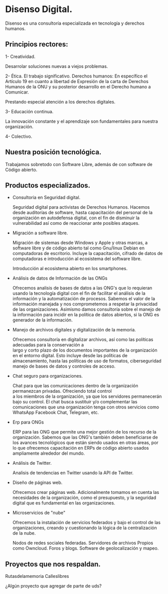 # Disenso Digital.


Disenso es una consultoría especializada en tecnología y derechos humanos.

## Principios rectores: 

1- Creatividad.

Desarrolar soluciones nuevas a viejos problemas.

2- Ética.
El trabajo significativo.
Derechos humanos: En específico el Artículo 19 en cuanto a libertad de Expresión de la carta de Derechos Humanos de 
la ONU y su posterior desarrollo en el Derecho humano a Comunicar. 

Prestando especial atención a los derechos digitales.

3- Educación continua.

La innovación constante y el aprendizaje son fundamentales para nuestra organización. 
 
4- Colectivo.

## Nuestra posición tecnológica.

Trabajamos sobretodo con Software Libre, además de con software de Código abierto.

## Productos especializados. 

- Consultoria en Seguridad digital. 

	Seguridad digital para activistas de Derechos Humanos. Hacemos desde auditorías de software, hasta
	capacitación del personal de la organización en autodefensa digital, con el fin de disminuir la 
	vulnerabilidad así como de reaccionar ante posibles ataques. 

- Migración a software libre.

	Migración de sistemas desde Windows y Apple y otras marcas, a software libre y de código abierto tal como 
	Gnu/linux Debian en computadoras de escritorio. Incluye la capacitación, cifrado de datos de computadoras e 
	introducción al ecosistema del software libre.
	
	Introducción al ecosistema abierto en los smartphones.

- Análisis de datos de Información de las ONGs
	
	Ofrecemos analisis de bases de datos a las ONG's que lo requieran usando la tecnología digital con el fin 
	de facilitar el análisis de la información y la automatización de procesos. Sabemos el valor de la 
	información manejada y nos comprometemos a respetar la privacidad de las organizaciones. Asimismo damos 
	consultoría sobre el manejo de la información para incidir en la política de datos 
	abiertos, si la ONG es generador de la información.

- Manejo de archivos digitales y digitalización de la memoria.

	Ofrecemos consultoría en digitalizar archivos, así como las políticas adecuadas para la conservación a 	
	largo y corto plazo de los documentos importantes de la organización en el entorno digital. Esto incluye 
	desde las políticas de almacenamiento, hasta las políticas de uso de formatos, ciberseguridad manejo de 
	bases de datos y controles de acceso.

- Chat seguro para organizaciones. 
	
	Chat para que las comunicaciones dentro de la organización permanezcan privadas. Ofreciendo total control 	
	a los miembros de la organización, ya que los servidores permanecerán bajo su control. El chat busca
	sustituir y/o complementar las comunicaciones que una organización tenga con otros servicios como WhatsApp
	Facebook Chat, Telegram, etc.

- Erp para ONGs
	
	ERP para las ONG que permite una mejor gestión de los recurso de la organización. Sabemos que las ONG's 
	también deben beneficiarse de los avances tecnológicos que están siendo usados en otras áreas, por lo que 
	ofrecemos capacitación en ERPs de código abierto usados ampliamente alrededor del mundo.

- Análisis de Twitter.

	Analisis de tendencias en Twitter usando la API de Twitter.

- Diseño de páginas web.

	Ofrecemos crear páginas web. Adicionalmente tomamos en cuenta las necesidades de la organización, como el 
	presupuesto, y la seguridad digital que es fundamental en las organizaciones. 
	
- Microservicios de "nube"
	
	Ofrecemos la instalación de servicios federados y bajo el control de las organizaciones, creando y 
	cuestionando la lógica de la centralización de la nube.
	
	Nodos de redes sociales federadas.
	Servidores de archivos Propios como Owncloud.
	Foros y blogs.
	Software de geolocalización y mapeo.
	

	

## Proyectos que nos respaldan.

Rutasdelamemoria
Calleslibres

¿Algún proyecto que agregar de parte de uds?

